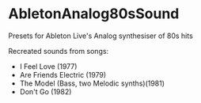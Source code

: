 # AbletonAnalog80sSound
Presets for Ableton Live's Analog synthesiser of 80s hits


Recreated sounds from songs:
- I Feel Love (1977)
- Are Friends Electric (1979)
- The Model (Bass, two Melodic synths)(1981)
- Don't Go (1982)
